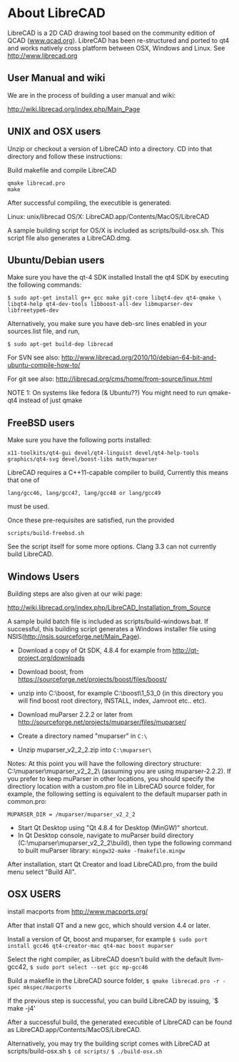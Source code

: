 About LibreCAD
==============

LibreCAD is a 2D CAD drawing tool based on the community edition of QCAD (www.qcad.org).
LibreCAD has been re-structured and ported to qt4 and works natively cross platform between OSX, Windows and Linux.
See http://www.librecad.org

User Manual and wiki
------------------

We are in the process of building a user manual and wiki:

http://wiki.librecad.org/index.php/Main_Page

UNIX and OSX users
------------------

Unzip or checkout a version of LibreCAD into a directory.
CD into that directory and follow these instructions:

Build makefile and compile LibreCAD

```
qmake librecad.pro
make
```

After successful compiling, the executible is generated:

Linux: unix/librecad
OS/X: LibreCAD.app/Contents/MacOS/LibreCAD

A sample building script for OS/X is included as scripts/build-osx.sh. This script file also generates a LibreCAD.dmg.

Ubuntu/Debian users
-------------------

Make sure you have the qt-4 SDK installed
Install the qt4 SDK by executing the following commands:

```
$ sudo apt-get install g++ gcc make git-core libqt4-dev qt4-qmake \
libqt4-help qt4-dev-tools libboost-all-dev libmuparser-dev libfreetype6-dev
```

Alternatively, you make sure you have deb-src lines enabled in your sources.list file, and run,

```
$ sudo apt-get build-dep librecad
```

For SVN see also: 
http://www.librecad.org/2010/10/debian-64-bit-and-ubuntu-compile-how-to/

For git see also:
http://librecad.org/cms/home/from-source/linux.html

NOTE 1: On systems like fedora (& Ubuntu??) You might need to run qmake-qt4 instead of just qmake

FreeBSD users
-------------

Make sure you have the following ports installed:

```
x11-toolkits/qt4-gui devel/qt4-linguist devel/qt4-help-tools graphics/qt4-svg devel/boost-libs math/muparser
```

LibreCAD requires a C++11-capable compiler to build, Currently this means that one of

```
lang/gcc46, lang/gcc47, lang/gcc48 or lang/gcc49
```

must be used.

Once these pre-requisites are satisfied, run the provided

```
scripts/build-freebsd.sh
```

See the script itself for some more options. Clang 3.3 can not currently build LibreCAD.

Windows Users
-------------

Building steps are also given at our wiki page:

http://wiki.librecad.org/index.php/LibreCAD_Installation_from_Source

A sample build batch file is included as scripts/build-windows.bat. If successful, this building script generates a Windows installer file using NSIS(http://nsis.sourceforge.net/Main_Page). 

- Download a copy of Qt SDK,  4.8.4 for example from http://qt-project.org/downloads 

- Download boost, from https://sourceforge.net/projects/boost/files/boost/
- unzip into C:\boost\, for example C:\boost\1_53_0 (in this directory you will find boost root directory, INSTALL, index, Jamroot etc.. etc).

- Download muParser 2.2.2 or later from http://sourceforge.net/projects/muparser/files/muparser/
- Create a directory named "muparser" in `C:\`
- Unzip muparser_v2_2_2.zip into `C:\muparser\`

Notes: At this point you will have the following directory structure: C:\muparser\muparser_v2_2_2\ (assuming you are using muparser-2.2.2). If you prefer to keep muParser in other locations, you should specify the directiory location with a custom.pro file in LibreCAD source folder, for example, the following setting is equivalent to the default muparser path in common.pro:

`MUPARSER_DIR = /muparser/muparser_v2_2_2`

- Start Qt Desktop using "Qt 4.8.4 for Desktop (MinGW)" shortcut.
- In Qt Desktop console, navigate to muParser build directory (C:\muparser\muparser_v2_2_2\build\), then type the following command to built muParser library:
  `mingw32-make -fmakefile.mingw`

After installation, start Qt Creator and load LibreCAD.pro,
from the build menu select "Build All".

OSX USERS
---------

install macports from http://www.macports.org/

After that install QT and a new gcc, which should version 4.4 or later.

Install a version of Qt, boost and muparser, for example
`$ sudo port install gcc46 qt4-creator-mac qt4-mac boost muparser`

Select the right compiler, as LibreCAD doesn't build with the default llvm-gcc42,
`$ sudo port select --set gcc mp-gcc46`

Build a makefile in the LibreCAD source folder,
`$ qmake librecad.pro -r -spec mkspec/macports`

If the previous step is successful, you can build LibreCAD by issuing,
`$ make -j4'

After a successful build, the generated executible of LibreCAD can be found as LibreCAD.app/Contents/MacOS/LibreCAD.

Alternatively, you may try the building script comes with LibreCAD at scripts/build-osx.sh
`$ cd scripts/`
`$ ./build-osx.sh`



